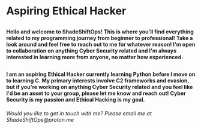 # <h1>Aspiring Ethical Hacker</h1>

## <h4>Hello and welcome to ShadeShiftOps! This is where you'll find everything related to my programming journey from beginner to professional! Take a look around and feel free to reach out to me for whatever reason! I'm open to collaboration on anything Cyber Security related and I'm always interested in learning more from anyone, no matter how experienced.</h4>

## <h4>I am an aspiring Ethical Hacker currently learning Python before I move on to learning C. My primary interests involve C2 frameworks and evasion, but if you're working on anything Cyber Security related and you feel like I'd be an asset to your group, please let me know and reach out! Cyber Security is my passion and Ethical Hacking is my goal.</h4> 







<h6>Would you like to get in touch with me? Please email me at ShadeShiftOps@proton.me</h6>
